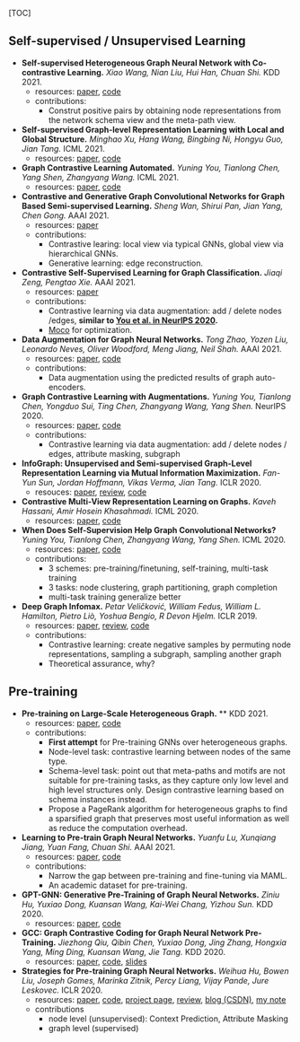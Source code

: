 [TOC]
## Self-supervised / Unsupervised Learning
- **Self-supervised Heterogeneous Graph Neural Network with Co-contrastive Learning.** *Xiao Wang, Nian Liu, Hui Han, Chuan Shi.* KDD 2021.
  - resources: [paper](https://arxiv.org/pdf/2105.09111), [code](https://github.com/liun-online/HeCo)
  - contributions:
    - Construt positive pairs by obtaining node representations from the network schema view and the meta-path view.
- **Self-supervised Graph-level Representation Learning with Local and Global Structure.** *Minghao Xu, Hang Wang, Bingbing Ni, Hongyu Guo, Jian Tang.* ICML 2021.
  - resources: [paper](https://arxiv.org/pdf/2106.04113.pdf), [code](https://github.com/DeepGraphLearning/GraphLoG)
- **Graph Contrastive Learning Automated.** *Yuning You, Tianlong Chen, Yang Shen, Zhangyang Wang.* ICML 2021.
  - resources: [paper](https://arxiv.org/abs/2106.07594), [code](https://github.com/Shen-Lab/GraphCL_Automated)
- **Contrastive and Generative Graph Convolutional Networks for Graph Based Semi-supervised Learning.** *Sheng Wan, Shirui Pan, Jian Yang, Chen Gong.* AAAI 2021.
  - resources: [paper](https://arxiv.org/pdf/2009.07111v1)
  - contributions:
    - Contrastive learing: local view via typical GNNs, global view via hierarchical GNNs.
    - Generative learning: edge reconstruction.
- **Contrastive Self-­Supervised Learning for Graph Classification.** *Jiaqi Zeng, Pengtao Xie.* AAAI 2021.
  - resources: [paper](https://arxiv.org/pdf/2009.05923.pdf)
  - contributions:
    - Contrastive learning via data augmentation: add / delete nodes /edges, **similar to [You et al. in NeurIPS 2020](https://proceedings.neurips.cc/paper/2020/file/3fe230348e9a12c13120749e3f9fa4cd-Paper.pdf).**
    - [Moco](https://github.com/facebookresearch/moco) for optimization.
- **Data Augmentation for Graph Neural Networks.** *Tong Zhao, Yozen Liu, Leonardo Neves, Oliver Woodford, Meng Jiang, Neil Shah.* AAAI 2021.
  - resources: [paper](https://arxiv.org/pdf/2006.06830.pdf), [code](https://github.com/zhao-tong/GAug)
  - contributions:
    - Data augmentation using the predicted results of graph auto-encoders.
- **Graph Contrastive Learning with Augmentations.** *Yuning You, Tianlong Chen, Yongduo Sui, Ting Chen, Zhangyang Wang, Yang Shen.* NeurIPS 2020.
  - resources: [paper](https://proceedings.neurips.cc/paper/2020/file/3fe230348e9a12c13120749e3f9fa4cd-Paper.pdf), [code](https://github.com/Shen-Lab/GraphCL)
  - contributions:
    - Contrastive learning via data augmentation: add / delete nodes / edges, attribute masking, subgraph
- **InfoGraph: Unsupervised and Semi-supervised Graph-Level Representation Learning via Mutual Information Maximization.** *Fan-Yun Sun, Jordan Hoffmann, Vikas Verma, Jian Tang.* ICLR 2020.
  - resouces: [paper](https://openreview.net/pdf?id=r1lfF2NYvH), [review](https://openreview.net/forum?id=r1lfF2NYvH), [code](https://github.com/fanyun-sun/InfoGraph)
- **Contrastive Multi-View Representation Learning on Graphs.** *Kaveh Hassani, Amir Hosein Khasahmadi.* ICML 2020.
  - resources: [paper](http://proceedings.mlr.press/v119/hassani20a/hassani20a.pdf), [code](https://github.com/kavehhassani/mvgrl)
- **When Does Self-Supervision Help Graph Convolutional Networks?** *Yuning You, Tianlong Chen, Zhangyang Wang, Yang Shen.* ICML 2020.
  - resources: [paper](http://proceedings.mlr.press/v119/you20a/you20a.pdf), [code](https://github.com/Shen-Lab/SS-GCNs)
  - contributions:
    - 3 schemes: pre-training/finetuning, self-training, multi-task training
    - 3 tasks: node clustering, graph partitioning, graph completion
    - multi-task training generalize better
- **Deep Graph Infomax.** *Petar Veličković, William Fedus, William L. Hamilton, Pietro Liò, Yoshua Bengio, R Devon Hjelm.* ICLR 2019.
  - resources: [paper](https://openreview.net/pdf?id=rklz9iAcKQ), [review](https://openreview.net/forum?id=rklz9iAcKQ), [code](https://github.com/PetarV-/DGI)
  - contributions:
    - Contrastive learning: create negative samples by permuting node representations, sampling a subgraph, sampling another graph
    - Theoretical assurance, why?

## Pre-training
- **Pre-training on Large-Scale Heterogeneous Graph.** ** KDD 2021.
  - resources: [paper](http://www.shichuan.org/doc/111.pdf), [code](https://github.com/BUPT-GAMMA/PTHGNN)
  - contributions:
    - **First attempt** for Pre-training GNNs over heterogeneous graphs.
    - Node-level task: contrastive learning between nodes of the same type.
    - Schema-level task: point out that meta-paths and motifs are not suitable for pre-training tasks, as they capture only low level and high level structures only. Design contrastive learning based on schema instances instead.
    - Propose a PageRank algorithm for heterogeneous graphs to find a sparsified graph that preserves most useful information as well as reduce the computation overhead.
- **Learning to Pre-train Graph Neural Networks.** *Yuanfu Lu, Xunqiang Jiang, Yuan Fang, Chuan Shi.* AAAI 2021.
  - resources: [paper](https://yuanfulu.github.io/publication/AAAI-L2PGNN.pdf), [code](https://github.com/rootlu/L2P-GNN)
  - contributions:
    - Narrow the gap between pre-training and fine-tuning via MAML.
    - An academic dataset for pre-training.
- **GPT-GNN: Generative Pre-Training of Graph Neural Networks.** *Ziniu Hu, Yuxiao Dong, Kuansan Wang, Kai-Wei Chang, Yizhou Sun.* KDD 2020. 
    - resources: [paper](https://dl.acm.org/doi/pdf/10.1145/3394486.3403237), [code](https://github.com/acbull/GPT-GNN)
- **GCC: Graph Contrastive Coding for Graph Neural Network Pre-Training.** *Jiezhong Qiu, Qibin Chen, Yuxiao Dong, Jing Zhang, Hongxia Yang, Ming Ding, Kuansan Wang, Jie Tang.* KDD 2020.
  - resources: [paper](https://dl.acm.org/doi/pdf/10.1145/3394486.3403168), [code](https://github.com/THUDM/GCC), [slides](http://keg.cs.tsinghua.edu.cn/jietang/publications/GNN-Pre-train.pdf)
- **Strategies for Pre-training Graph Neural Networks.** *Weihua Hu, Bowen Liu, Joseph Gomes, Marinka Zitnik, Percy Liang, Vijay Pande, Jure Leskovec.* ICLR 2020.
  - resources: [paper](https://openreview.net/pdf?id=HJlWWJSFDH), [code](https://github.com/snap-stanford/pretrain-gnns), [project page](http://snap.stanford.edu/gnn-pretrain/), [review](https://openreview.net/forum?id=HJlWWJSFDH), [blog (CSDN)](https://blog.csdn.net/fnoi2014xtx/article/details/107066797), [my note](notes/pre-train_self-supervised/Strategies%20for%20Pre-training%20Graph%20Neural%20Networks_ICLR2020.md)
  - contributions
    - node level (unsupervised): Context Prediction, Attribute Masking
    - graph level (supervised)